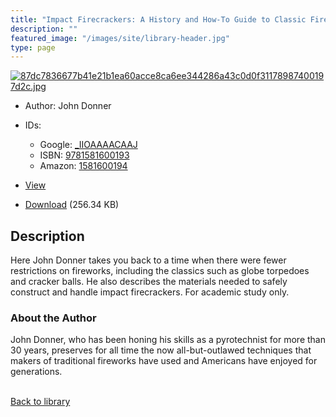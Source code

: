 ```yaml
---
title: "Impact Firecrackers: A History and How-To Guide to Classic Fireworks"
description: ""
featured_image: "/images/site/library-header.jpg"
type: page
---
```


<a href="https://drive.google.com/file/d/1qiN0sQkmwRHZZ8GOJlL33bgL9uvu8rsa/view" target="_blank">![87dc7836677b41e21b1ea60acce8ca6ee344286a43c0d0f31178987400197d2c.jpg](/images/library/87dc7836677b41e21b1ea60acce8ca6ee344286a43c0d0f31178987400197d2c.jpg)</a>
* Author: John Donner
* IDs:
  * Google: <a href="https://books.google.com/books?id=_IIOAAAACAAJ" target="_blank">_IIOAAAACAAJ</a>
  * ISBN: <a href="https://www.worldcat.org/isbn/9781581600193" target="_blank">9781581600193</a>
  * Amazon: <a href="https://www.amazon.com/dp/1581600194" target="_blank">1581600194</a>
* <a href="https://drive.google.com/file/d/1qiN0sQkmwRHZZ8GOJlL33bgL9uvu8rsa/view" target="_blank">View</a>

* [Download](https://drive.google.com/uc?export=download&id=1qiN0sQkmwRHZZ8GOJlL33bgL9uvu8rsa) (256.34 KB)

## Description<div>
<p>Here John Donner takes you back to a time when there were fewer restrictions on fireworks, including the classics such as globe torpedoes and cracker balls. He also describes the materials needed to safely construct and handle impact firecrackers. For academic study only.</p>
<h3>About the Author</h3>
<p>John Donner, who has been honing his skills as a pyrotechnist for more than 30 years, preserves for all time the now all-but-outlawed techniques that makers of traditional fireworks have used and Americans have enjoyed for generations.</p></div>

<br />[Back to library](/library/)
